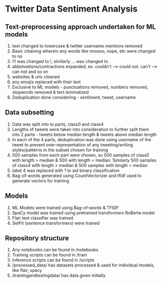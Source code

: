 # Twitter Data Sentiment Analysis

## Text-preprocessing approach undertaken for ML models
1. text changed to lowercase & twitter username mentions removed
2. Basic cleaning wherein any words like nnoooo, nope, etc were changed to no
3. !!! was changed to !, similarly ... was changed to .
4. abbrevations/contractions expanded, ex. couldn't --> could not. can't --> can not and so on
5. websites & urls cleaned
6. any emojis replaced with their text
7. Exclusive to ML models - punctuations removed, numbers removed, stopwords removed & text lemmatized
8. Deduplication done considering - sentiment, tweet, username

## Data subsetting
1. Data was split into to parts, class0 and class4
2. Lengths of tweets were taken into consideration to further split them into 2 parts - tweets below median length & tweets above median length
3. In each of the 4 parts, deduplication was done using username of the tweet to prevent over-representation of any tweeting/writing styles/patterns in the subset chosen for training
4. 500 samples from each part were chosen, so 500 samples of class0 with length > median & 500 with length < median. Similarly 500 samples of class4 with length > median & 500 samples with length < median
5. label 4 was replaced with 1 to aid binary classification
5. Bag-of-words generated using CountVectorizer and tfIdf used to generate vectors for training

## Models
1. ML Models were trained using Bag-of-words & TFIDF
2. SpaCy model was trained using pretrained transformers RoBerta model
3. Flair text classifier was trained
4. SetFit (sentence transformers) were trained

## Repository structure
1. Any notebooks can be found in /notebooks
2. Training scripts can be found in /train
3. Inference scripts can be found in /scripts
4. /processed_data/ has datasets processed & used for individual models, like flair, spacy
5. /trainingandtestingdata/ has data given initially